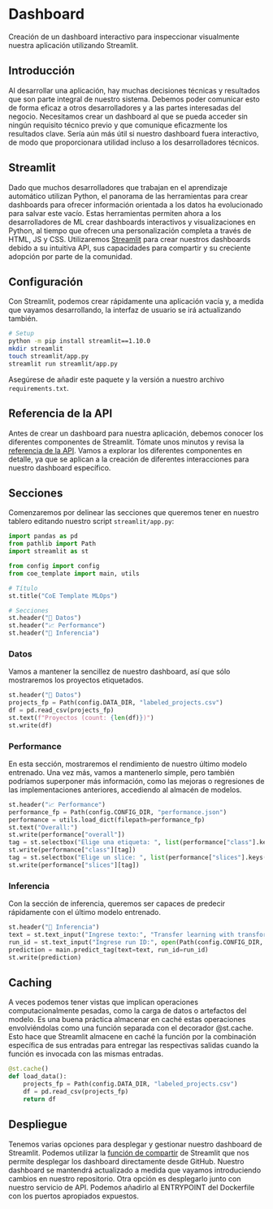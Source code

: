 # Dashboard

Creación de un dashboard interactivo para inspeccionar visualmente nuestra aplicación utilizando Streamlit.

## Introducción

Al desarrollar una aplicación, hay muchas decisiones técnicas y resultados que son parte integral de nuestro sistema.
Debemos poder comunicar esto de forma eficaz a otros desarrolladores y a las partes interesadas del negocio.
Necesitamos crear un dashboard al que se pueda acceder sin ningún requisito técnico previo y que comunique eficazmente los resultados clave.
Sería aún más útil si nuestro dashboard fuera interactivo, de modo que proporcionara utilidad incluso a los desarrolladores técnicos.

## Streamlit

Dado que muchos desarrolladores que trabajan en el aprendizaje automático utilizan Python,
el panorama de las herramientas para crear dashboards para ofrecer información orientada a los datos ha evolucionado para salvar este vacío.
Estas herramientas permiten ahora a los desarrolladores de ML crear dashboards interactivos y visualizaciones en Python,
al tiempo que ofrecen una personalización completa a través de HTML, JS y CSS.
Utilizaremos [Streamlit](https://streamlit.io/) para crear nuestros dashboards debido a su intuitiva API,
sus capacidades para compartir y su creciente adopción por parte de la comunidad.

## Configuración

Con Streamlit, podemos crear rápidamente una aplicación vacía y, a medida que vayamos desarrollando, la interfaz de usuario se irá actualizando también.

```bash
# Setup
python -m pip install streamlit==1.10.0
mkdir streamlit
touch streamlit/app.py
streamlit run streamlit/app.py
```

Asegúrese de añadir este paquete y la versión a nuestro archivo `requirements.txt`.

## Referencia de la API

Antes de crear un dashboard para nuestra aplicación, debemos conocer los diferentes componentes de Streamlit.
Tómate unos minutos y revisa la [referencia de la API](https://docs.streamlit.io/library/api-reference).
Vamos a explorar los diferentes componentes en detalle, ya que se aplican a la creación de diferentes interacciones para nuestro dashboard específico.

## Secciones

Comenzaremos por delinear las secciones que queremos tener en nuestro tablero editando nuestro script `streamlit/app.py`:

```python
import pandas as pd
from pathlib import Path
import streamlit as st

from config import config
from coe_template import main, utils
```

```python
# Título
st.title("CoE Template MLOps")

# Secciones
st.header("🔢 Datos")
st.header("📈 Performance")
st.header("🔮 Inferencia")
```

### Datos

Vamos a mantener la sencillez de nuestro dashboard, así que sólo mostraremos los proyectos etiquetados.

```python
st.header("🔢 Datos")
projects_fp = Path(config.DATA_DIR, "labeled_projects.csv")
df = pd.read_csv(projects_fp)
st.text(f"Proyectos (count: {len(df)})")
st.write(df)
```

### Performance

En esta sección, mostraremos el rendimiento de nuestro último modelo entrenado.
Una vez más, vamos a mantenerlo simple, pero también podríamos superponer más información, como las mejoras o regresiones de las implementaciones anteriores, accediendo al almacén de modelos.

```python
st.header("📈 Performance")
performance_fp = Path(config.CONFIG_DIR, "performance.json")
performance = utils.load_dict(filepath=performance_fp)
st.text("Overall:")
st.write(performance["overall"])
tag = st.selectbox("Elige una etiqueta: ", list(performance["class"].keys()))
st.write(performance["class"][tag])
tag = st.selectbox("Elige un slice: ", list(performance["slices"].keys()))
st.write(performance["slices"][tag])
```

### Inferencia

Con la sección de inferencia, queremos ser capaces de predecir rápidamente con el último modelo entrenado.

```python
st.header("🔮 Inferencia")
text = st.text_input("Ingrese texto:", "Transfer learning with transformers for text classification.")
run_id = st.text_input("Ingrese run ID:", open(Path(config.CONFIG_DIR, "run_id.txt")).read())
prediction = main.predict_tag(text=text, run_id=run_id)
st.write(prediction)
```

## Caching

A veces podemos tener vistas que implican operaciones computacionalmente pesadas, como la carga de datos o artefactos del modelo.
Es una buena práctica almacenar en caché estas operaciones envolviéndolas como una función separada con el decorador @st.cache.
Esto hace que Streamlit almacene en caché la función por la combinación específica de sus entradas para entregar las respectivas salidas cuando la función es invocada con las mismas entradas.

```python
@st.cache()
def load_data():
    projects_fp = Path(config.DATA_DIR, "labeled_projects.csv")
    df = pd.read_csv(projects_fp)
    return df
```

## Despliegue

Tenemos varias opciones para desplegar y gestionar nuestro dashboard de Streamlit.
Podemos utilizar la [función de compartir](https://blog.streamlit.io/introducing-streamlit-sharing/) de Streamlit que nos permite desplegar los dashboard directamente desde GitHub.
Nuestro dashboard se mantendrá actualizado a medida que vayamos introduciendo cambios en nuestro repositorio.
Otra opción es desplegarlo junto con nuestro servicio de API.
Podemos añadirlo al ENTRYPOINT del Dockerfile con los puertos apropiados expuestos.

